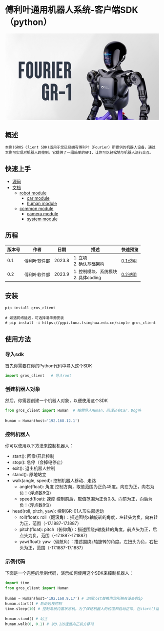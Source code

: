 # 傅利叶通用机器人系统-客户端SDK（python）
![](pics/banner.jpeg)

## 概述
    本例(GROS Client SDK)适用于您已经拥有傅利叶（Fourier）所提供的机器人设备，通过本例可实现对机器人的控制。它提供了一组简单的API，让你可以轻松地与机器人进行交互。

## 快速上手

  * [源码](https://github.com/FFTAI/gros_client_py.git)
  * [文档](modules.md) 
    * [robot module](gros_client.robot.md)
      * [car module](gros_client.robot.md#module-gros_client.robot.car)
      * [human module](gros_client.robot.md#module-gros_client.robot.human)
    * [common module](gros_client.common.md)
      * [camera module](gros_client.common.md#module-gros_client.common.camera)
      * [system module](gros_client.common.md#module-gros_client.common.system)

## 历程
    
| 版本号 | 作者     | 日期     | 描述                           | 快速预览                                       |
|-----|--------|--------|------------------------------|--------------------------------------------|
| 0.1 | 傅利叶软件部 | 2023.8 | 1. 立项<br/>2. 确认基础架构          | [0.1说明](https://fftai.github.io/v0.1.html) |
| 0.2 | 傅利叶软件部    | 2023.9 | 1. 控制模块、系统模块<br/>2. 具体coding | [0.2说明](https://fftai.github.io/v0.2.html) |


## 安装
    
```shell
pip install gros_client 

# 如遇网络延迟，可选择清华源安装 
# pip install -i https://pypi.tuna.tsinghua.edu.cn/simple gros_client
```

## 使用方法
### 导入sdk
首先你需要在你的Python代码中导入这个SDK

```python
import gros_client   # 导入root
```
### 创建机器人对象
然后，你需要创建一个机器人对象，以便使用这个SDK

```python
from gros_client import Human  # 按需导入Human、同理还有Car、Dog等

human = Human(host='192.168.12.1')
```

### 控制机器人
你可以使用以下方法来控制机器人：

- start(): 回零/开启控制
- stop(): 急停（会掉电停止）
- exit(): 退出机器人控制
- stand(): 原地站立
- walk(angle, speed): 控制机器人移动、走路
    - angle(float): 角度 控制方向，取值范围为正负45度。向左为正，向右为负！(浮点数8位)
    - speed(float): 速度 控制前后，取值范围为正负0.8。向前为正，向后为负！(浮点数8位)
- head(roll, pitch, yaw): 控制GR-01人形头部运动
    - roll(float): roll（翻滚角）：描述围绕x轴旋转的角度，左转头为负，向右转为正，范围（-17.1887-17.1887）
    - pitch(float): pitch（俯仰角）：描述围绕y轴旋转的角度。前点头为正，后点头为负，范围（-17.1887-17.1887）
    - yaw(float): yaw（偏航角）：描述围绕z轴旋转的角度。左扭头为负，右扭头为正，范围（-17.1887-17.1887）

### 示例代码
下面是一个完整的示例代码，演示如何使用这个SDK来控制机器人：

```python
import time
from gros_client import Human

human = Human(host='192.168.9.17') # 请将host替换为您所拥有设备的ip
human.start() # 启动远程控制
time.sleep(10) # 控制系统内置状态机。为了保证机器人的校准和启动正常，在start()指令之后建议10s再执行后续指令

human.stand() # 站立
human.walk(0, 0.1) # 以0.1的速度向正前方移动
```